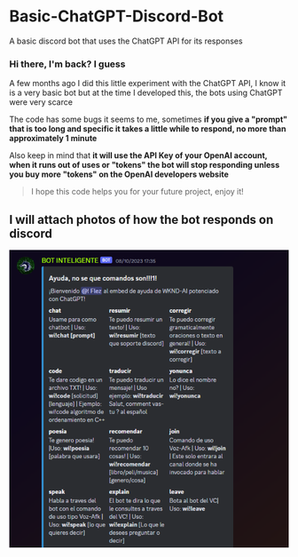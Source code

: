 # Basic-ChatGPT-Discord-Bot
A basic discord bot that uses the ChatGPT API for its responses
### Hi there, I'm back? I guess
A few months ago I did this little experiment with the ChatGPT API, I know it is a very basic bot but at the time I developed this, the bots using ChatGPT were very scarce

The code has some bugs it seems to me, sometimes **if you give a "prompt" that is too long and specific it takes a little while to respond, no more than approximately 1 minute**

Also keep in mind that **it will use the API Key of your OpenAI account, when it runs out of uses or "tokens" the bot will stop responding unless you buy more "tokens" on the OpenAI developers website**

> I hope this code helps you for your future project, enjoy it!

## I will attach photos of how the bot responds on discord
![That´s the Help Embed uwuwuwuw](/Examples/helpembed.png)
